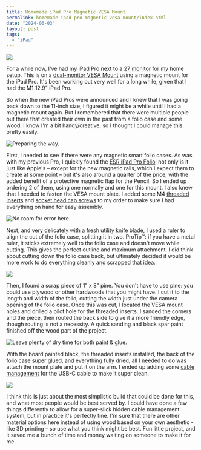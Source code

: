 ```yaml
---
title: Homemade iPad Pro Magnetic VESA Mount
permalink: homemade-ipad-pro-magnetic-vesa-mount/index.html
date: "2024-06-03"
layout: post
tags: 
  - "iPad"
---
```


![](/images/Magnetic-VESA-Mount-Hero.jpg)

For a while now, I've had my iPad Pro next to a [27 monitor](https://amzn.to/3QZCTWA) for my home setup. This is on a [dual-monitor VESA Mount](https://amzn.to/33Gbgfm) using a magnetic mount for the iPad Pro. It's been working out very well for a long while, given that I had the M1 12.9" iPad Pro. 

So when the new iPad Pros were announced and I knew that I was going back down to the 11-inch size, I figured it might be a while until I had a magnetic mount again. But I remembered that there were multiple people out there that created their own in the past from a folio case and some wood. I know I'm a bit handy/creative, so I thought I could manage this pretty easily.

![](/images/Magnetic-VESA-Mount-Preparing.jpg "Preparing the way.")

First, I needed to see if there were any magnetic smart folio cases. As was with my previous Pro, I quickly found the [ESR iPad Pro Folio](https://amzn.to/3wq8TMw): not only is it just like Apple's – except for the new magnetic rails, which I expect them to create at some point – but it's also around a quarter of the price, with the added benefit of a protective magnetic flap for the Pencil. So I ended up ordering 2 of them, using one normally and one for this mount. I also knew that I needed to fasten the VESA mount plate. I added some M4 [threaded inserts](https://amzn.to/3wQZ22q) and [socket head cap screws](https://amzn.to/4bIYU3T) to my order to make sure I had everything on hand for easy assembly.

![](/images/Magnetic-VESA-Mount-Cover-Cutting.jpg "No room for error here.")

Next, and very delicately with a fresh utility knife blade, I used a ruler to align the cut of the folio case, splitting it in two. ProTip™: if you have a metal ruler, it sticks extremely well to the folio case and doesn't move while cutting. This gives the perfect outline and maximum attachment. I did think about cutting down the folio case back, but ultimately decided it would be more work to do everything cleanly and scrapped that idea.

![](/images/Magnetic-VESA-Mount-Before-Assembly.jpg)

Then, I found a scrap piece of 1" x 8" pine. You don't have to use pine: you could use plywood or other hardwoods that you might have. I cut it to the length and width of the folio, cutting the width just under the camera opening of the folio case. Once this was cut, I located the VESA mount holes and drilled a pilot hole for the threaded inserts. I sanded the corners and the piece, then routed the back side to give it a more friendly edge, though routing is not a necessity. A quick sanding and black spar paint finished off the wood part of the project.

![](/images/Magnetic-VESA-Mount-Fully-Assembled.jpg "Leave plenty of dry time for both paint & glue.")

With the board painted black, the threaded inserts installed, the back of the folio case super glued, and everything fully dried, all I needed to do was attach the mount plate and put it on the arm. I ended up adding some [cable management](https://amzn.to/4bwiyAs) for the USB-C cable to make it super clean.

![](/images/Magnetic-VESA-Mount-Fully-Installed.jpg)

I think this is just about the most simplistic build that could be done for this, and what most people would be best served by. I could have done a few things differently to allow for a super-slick hidden cable management system, but in practice it's perfectly fine. I'm sure that there are other material options here instead of using wood based on your own aesthetic - like 3D printing – so use what you think might be best. Fun little project, and it saved me a bunch of time and money waiting on someone to make it for me.
